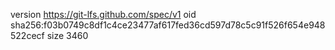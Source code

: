 version https://git-lfs.github.com/spec/v1
oid sha256:f03b0749c8df1c4ce23477af617fed36cd597d78c5c91f526f654e948522cecf
size 3460

